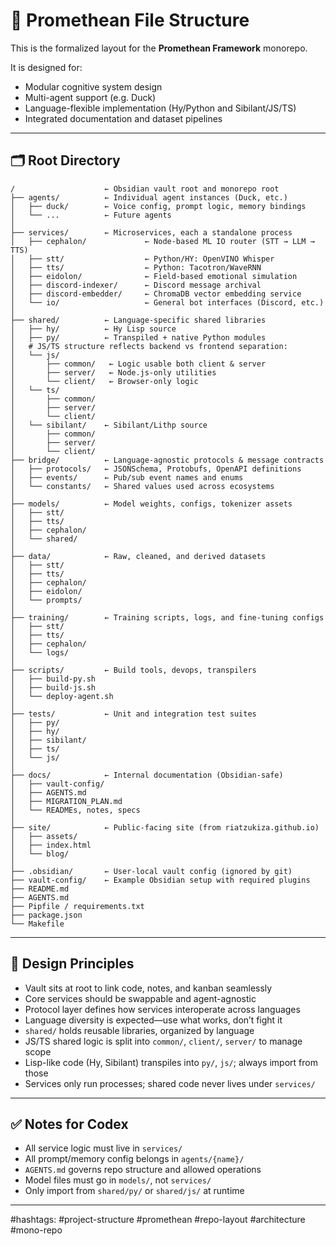 # 📁 Promethean File Structure

This is the formalized layout for the **Promethean Framework** monorepo.

It is designed for:

* Modular cognitive system design
* Multi-agent support (e.g. Duck)
* Language-flexible implementation (Hy/Python and Sibilant/JS/TS)
* Integrated documentation and dataset pipelines

---

## 🗂 Root Directory

```plaintext
/                    ← Obsidian vault root and monorepo root
├── agents/          ← Individual agent instances (Duck, etc.)
│   ├── duck/        ← Voice config, prompt logic, memory bindings
│   └── ...          ← Future agents
│
├── services/        ← Microservices, each a standalone process
│   ├── cephalon/             ← Node-based ML IO router (STT → LLM → TTS)
│   ├── stt/                  ← Python/HY: OpenVINO Whisper
│   ├── tts/                  ← Python: Tacotron/WaveRNN
│   ├── eidolon/              ← Field-based emotional simulation
│   ├── discord-indexer/      ← Discord message archival
│   ├── discord-embedder/     ← ChromaDB vector embedding service
│   └── io/                   ← General bot interfaces (Discord, etc.)
│
├── shared/          ← Language-specific shared libraries
│   ├── hy/          ← Hy Lisp source
│   ├── py/          ← Transpiled + native Python modules
│   # JS/TS structure reflects backend vs frontend separation:
│   └── js/
│       ├── common/   ← Logic usable both client & server
│       ├── server/   ← Node.js-only utilities
│       └── client/   ← Browser-only logic
│   └── ts/
│       ├── common/
│       ├── server/
│       └── client/
│   └── sibilant/    ← Sibilant/Lithp source
│       ├── common/
│       ├── server/
│       └── client/
├── bridge/          ← Language-agnostic protocols & message contracts
│   ├── protocols/   ← JSONSchema, Protobufs, OpenAPI definitions
│   ├── events/      ← Pub/sub event names and enums
│   └── constants/   ← Shared values used across ecosystems
│
├── models/          ← Model weights, configs, tokenizer assets
│   ├── stt/
│   ├── tts/
│   ├── cephalon/
│   └── shared/
│
├── data/            ← Raw, cleaned, and derived datasets
│   ├── stt/
│   ├── tts/
│   ├── cephalon/
│   ├── eidolon/
│   └── prompts/
│
├── training/        ← Training scripts, logs, and fine-tuning configs
│   ├── stt/
│   ├── tts/
│   ├── cephalon/
│   └── logs/
│
├── scripts/         ← Build tools, devops, transpilers
│   ├── build-py.sh
│   ├── build-js.sh
│   └── deploy-agent.sh
│
├── tests/           ← Unit and integration test suites
│   ├── py/
│   ├── hy/
│   ├── sibilant/
│   ├── ts/
│   └── js/
│
├── docs/            ← Internal documentation (Obsidian-safe)
│   ├── vault-config/
│   ├── AGENTS.md
│   ├── MIGRATION_PLAN.md
│   └── READMEs, notes, specs
│
├── site/            ← Public-facing site (from riatzukiza.github.io)
│   ├── assets/
│   ├── index.html
│   └── blog/
│
├── .obsidian/       ← User-local vault config (ignored by git)
├── vault-config/    ← Example Obsidian setup with required plugins
├── README.md
├── AGENTS.md
├── Pipfile / requirements.txt
├── package.json
└── Makefile
```

---

## 🧩 Design Principles

* Vault sits at root to link code, notes, and kanban seamlessly
* Core services should be swappable and agent-agnostic
* Protocol layer defines how services interoperate across languages
* Language diversity is expected—use what works, don’t fight it
* `shared/` holds reusable libraries, organized by language
* JS/TS shared logic is split into `common/`, `client/`, `server/` to manage scope
* Lisp-like code (Hy, Sibilant) transpiles into `py/`, `js/`; always import from those
* Services only run processes; shared code never lives under `services/`

---

## ✅ Notes for Codex

* All service logic must live in `services/`
* All prompt/memory config belongs in `agents/{name}/`
* `AGENTS.md` governs repo structure and allowed operations
* Model files must go in `models/`, not `services/`
* Only import from `shared/py/` or `shared/js/` at runtime

---

\#hashtags: #project-structure #promethean #repo-layout #architecture #mono-repo
